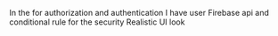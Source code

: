 In the for authorization and  authentication I have user Firebase api and conditional rule for the security 
Realistic UI look

